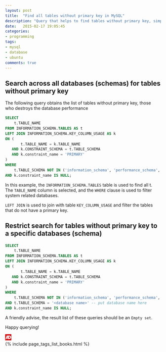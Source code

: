 ```yaml
---
layout: post
title:  "Find all tables without primary key in MySQL"
description: "Query that helps to find tables without primary key, simple and efficient way to find performance bottlenecks"
date:   2015-02-17 19:05:45
categories:
- programming
tags:
- mysql
- database
- ubuntu
comments: true
---
```


## Search across all databases (schemas) for tables without primary key

The following query obtains the list of tables without primary key, those who destroys the database performance

```sql
SELECT 
    t.TABLE_NAME
FROM INFORMATION_SCHEMA.TABLES AS t
LEFT JOIN INFORMATION_SCHEMA.KEY_COLUMN_USAGE AS k
ON (
       t.TABLE_NAME = k.TABLE_NAME
   AND k.CONSTRAINT_SCHEMA = t.TABLE_SCHEMA
   AND k.constraint_name = 'PRIMARY'
)
WHERE 
    t.TABLE_SCHEMA NOT IN ('information_schema', 'performance_schema', 'mysql', 'sys')
AND k.constraint_name IS NULL;
```

In this example, the `INFORMATION_SCHEMA.TABLES` table is used to find all t. The `TABLE_NAME` column is selected, and the `WHERE` clause is used to filter system related databases.

`LEFT JOIN` is used to join with table `KEY_COLUMN_USAGE` and filter the tables that do not have a primary key.

## Restrict search for tables without primary key to a specific databases (schema)

```sql
SELECT 
    t.TABLE_NAME
FROM INFORMATION_SCHEMA.TABLES AS t
LEFT JOIN INFORMATION_SCHEMA.KEY_COLUMN_USAGE AS k
ON (
       t.TABLE_NAME = k.TABLE_NAME
   AND k.CONSTRAINT_SCHEMA = t.TABLE_SCHEMA
   AND k.constraint_name = 'PRIMARY'
)
WHERE 
    t.TABLE_SCHEMA NOT IN ('information_schema', 'performance_schema', 'mysql', 'sys')
AND t.TABLE_SCHEMA = '<database name>' -- put database name here
AND k.constraint_name IS NULL;
```

A friendly advise, the result list of these queries should be an `Empty set`. 

Happy querying!

<div>
  <img id="ads_logo" alt="ads" src="/public/images/ads.png" style="max-width: 20px;" />
  <div class="image-grid">
    {% include page_tags_list_books.html %}
  </div>
</div>
